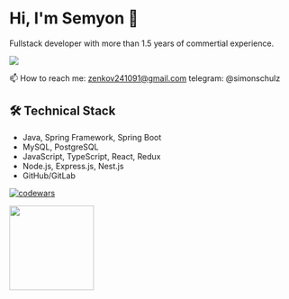 # Hi, I'm Semyon 👋
Fullstack developer with more than 1.5 years of commertial experience. 
<p>
   <a href="https://www.linkedin.com/in/semyon-shulga/">
       <img src="https://img.shields.io/badge/linkedin-%230077B5.svg?&style=for-the-badge&logo=linkedin&logoColor=white"/>
   </a>
<p>
   📫 How to reach me: <a href='mailto:zenkov241091@gmail.com'>zenkov241091@gmail.com</a> telegram: @simonschulz
</p>


## 🛠 Technical Stack
*   Java, Spring Framework, Spring Boot
*   MySQL, PostgreSQL
*   JavaScript, TypeScript, React, Redux
*   Node.js, Express.js, Nest.js
*   GitHub/GitLab

[![codewars](https://www.codewars.com/users/SimonSchulz/badges/large)](https://www.codewars.com/users/SimonSchulz) 

<p>
   <a href="https://github.com/SimonSchulz/github-readme-stats"><img height=150
                                                                  src="https://github-readme-stats.vercel.app/api/top-langs/?username=SimonSchulz&layout=compact"/></a>
</p>

